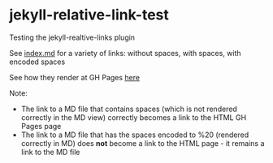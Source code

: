 # jekyll-relative-link-test

Testing the jekyll-realtive-links plugin

See [index.md](index.md) for a variety of links: without spaces, with spaces, with encoded spaces

See how they render at GH Pages [here](https://stevecopley.github.io/jekyll-relative-link-test/)

Note: 
- The link to a MD file that contains spaces (which is not rendered correctly in the MD view) correctly becomes a link to the HTML GH Pages page
- The link to a MD file that has the spaces encoded to %20 (rendered correctly in MD) does __not__ become a link to the HTML page - it remains a link to the MD file

